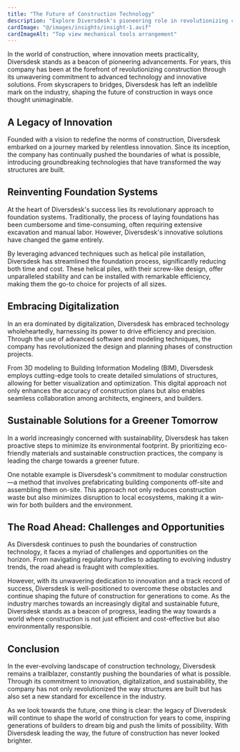 ```yaml
---
title: "The Future of Construction Technology"
description: "Explore Diversdesk's pioneering role in revolutionizing construction through advanced technology and innovative solutions."
cardImage: "@/images/insights/insight-1.avif"
cardImageAlt: "Top view mechanical tools arrangement"
---
```


In the world of construction, where innovation meets practicality, Diversdesk stands as a beacon of pioneering advancements. For years, this company has been at the forefront of revolutionizing construction through its unwavering commitment to advanced technology and innovative solutions. From skyscrapers to bridges, Diversdesk has left an indelible mark on the industry, shaping the future of construction in ways once thought unimaginable.

## A Legacy of Innovation

Founded with a vision to redefine the norms of construction, Diversdesk embarked on a journey marked by relentless innovation. Since its inception, the company has continually pushed the boundaries of what is possible, introducing groundbreaking technologies that have transformed the way structures are built.

## Reinventing Foundation Systems

At the heart of Diversdesk's success lies its revolutionary approach to foundation systems. Traditionally, the process of laying foundations has been cumbersome and time-consuming, often requiring extensive excavation and manual labor. However, Diversdesk's innovative solutions have changed the game entirely.

By leveraging advanced techniques such as helical pile installation, Diversdesk has streamlined the foundation process, significantly reducing both time and cost. These helical piles, with their screw-like design, offer unparalleled stability and can be installed with remarkable efficiency, making them the go-to choice for projects of all sizes.

## Embracing Digitalization

In an era dominated by digitalization, Diversdesk has embraced technology wholeheartedly, harnessing its power to drive efficiency and precision. Through the use of advanced software and modeling techniques, the company has revolutionized the design and planning phases of construction projects.

From 3D modeling to Building Information Modeling (BIM), Diversdesk employs cutting-edge tools to create detailed simulations of structures, allowing for better visualization and optimization. This digital approach not only enhances the accuracy of construction plans but also enables seamless collaboration among architects, engineers, and builders.

## Sustainable Solutions for a Greener Tomorrow

In a world increasingly concerned with sustainability, Diversdesk has taken proactive steps to minimize its environmental footprint. By prioritizing eco-friendly materials and sustainable construction practices, the company is leading the charge towards a greener future.

One notable example is Diversdesk's commitment to modular construction—a method that involves prefabricating building components off-site and assembling them on-site. This approach not only reduces construction waste but also minimizes disruption to local ecosystems, making it a win-win for both builders and the environment.

## The Road Ahead: Challenges and Opportunities

As Diversdesk continues to push the boundaries of construction technology, it faces a myriad of challenges and opportunities on the horizon. From navigating regulatory hurdles to adapting to evolving industry trends, the road ahead is fraught with complexities.

However, with its unwavering dedication to innovation and a track record of success, Diversdesk is well-positioned to overcome these obstacles and continue shaping the future of construction for generations to come. As the industry marches towards an increasingly digital and sustainable future, Diversdesk stands as a beacon of progress, leading the way towards a world where construction is not just efficient and cost-effective but also environmentally responsible.

## Conclusion

In the ever-evolving landscape of construction technology, Diversdesk remains a trailblazer, constantly pushing the boundaries of what is possible. Through its commitment to innovation, digitalization, and sustainability, the company has not only revolutionized the way structures are built but has also set a new standard for excellence in the industry.

As we look towards the future, one thing is clear: the legacy of Diversdesk will continue to shape the world of construction for years to come, inspiring generations of builders to dream big and push the limits of possibility. With Diversdesk leading the way, the future of construction has never looked brighter.